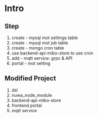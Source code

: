 # Intro

## Step

1. create - mysql mot settings table
2. create - mysql mot job table
3. create - mongo cron table
4. use backend-api-mibo-store to use cron
5. add - mqtt service: grpc & API
6. portal - mot setting

## Modified Project

1. dsl
2. nuwa\_node\_module
3. backend-api-mibo-store
4. frontend portal
5. mqtt service



